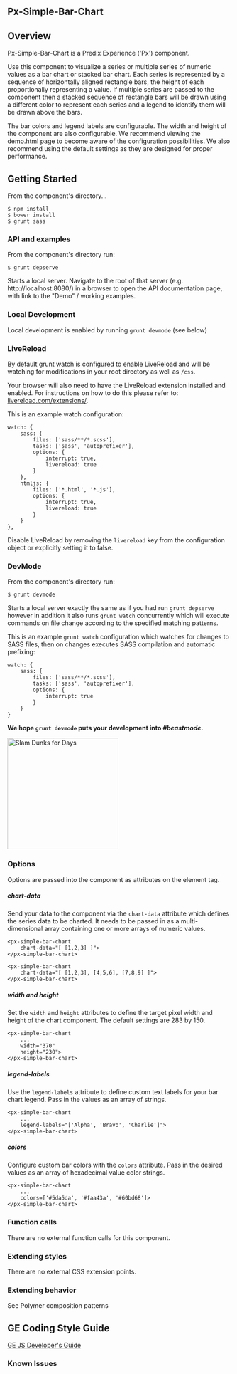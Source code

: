 Px-Simple-Bar-Chart
-----------------------------------------------

## Overview

Px-Simple-Bar-Chart is a Predix Experience ('Px') component.

Use this component to visualize a series or multiple series of numeric values as a bar chart or stacked bar chart. Each series is represented by a sequence of horizontally aligned rectangle bars, the height of each proportionally representing a value. If multiple series are passed to the component then a stacked sequence of rectangle bars will be drawn using a different color to represent each series and a legend to identify them will be drawn above the bars.

The bar colors and legend labels are configurable. The width and height of the component are also configurable. We recommend viewing the demo.html page to become aware of the configuration possibilities. We also recommend using the default settings as they are designed for proper performance.

## Getting Started

From the component's directory...

```
$ npm install
$ bower install
$ grunt sass
```

### API and examples

From the component's directory run:

```
$ grunt depserve
```

Starts a local server. Navigate to the root of that server (e.g. http://localhost:8080/) in a browser to open the API documentation page, with link to the "Demo" / working examples.

### Local Development

Local development is enabled by running `grunt devmode` (see below)

### LiveReload

By default grunt watch is configured to enable LiveReload and will be watching for modifications in your root directory as well as `/css`.

Your browser will also need to have the LiveReload extension installed and enabled. For instructions on how to do this please refer to: [livereload.com/extensions/](http://livereload.com/extensions/).

This is an example watch configuration:

```
watch: {
    sass: {
        files: ['sass/**/*.scss'],
        tasks: ['sass', 'autoprefixer'],
        options: {
            interrupt: true,
            livereload: true
        }
    },
    htmljs: {
        files: ['*.html', '*.js'],
        options: {
            interrupt: true,
            livereload: true
        }
    }
},
```

Disable LiveReload by removing the `livereload` key from the configuration object or explicitly setting it to false.

### DevMode

From the component's directory run:

```
$ grunt devmode
```

Starts a local server exactly the same as if you had run `grunt depserve` however in addition it also runs `grunt watch` concurrently which will execute commands on file change according to the specified matching patterns.

This is an example `grunt watch` configuration which watches for changes to SASS files, then on changes executes SASS compilation and automatic prefixing:

```
watch: {
    sass: {
        files: ['sass/**/*.scss'],
        tasks: ['sass', 'autoprefixer'],
        options: {
            interrupt: true
        }
    }
}
```

**We hope `grunt devmode` puts your development into *#beastmode*.**

<img src="http://imgc.allpostersimages.com/images/P-488-488-90/71/7108/JJUV100Z/posters/teen-wolf-beast-mode.jpg" alt="Slam Dunks for Days" width=
"250" />

### Options

Options are passed into the component as attributes on the element tag.

##### chart-data

Send your data to the component via the `chart-data` attribute which defines the series data to be charted. It needs to be passed in as a multi-dimensional array containing one or more arrays of numeric values.

```
<px-simple-bar-chart
    chart-data="[ [1,2,3] ]">
</px-simple-bar-chart>

<px-simple-bar-chart
    chart-data="[ [1,2,3], [4,5,6], [7,8,9] ]">
</px-simple-bar-chart>
```

##### width and height

Set the `width` and `height` attributes to define the target pixel width and height of the chart component. The default settings are 283 by 150.

```
<px-simple-bar-chart
    ...
    width="370"
    height="230">
</px-simple-bar-chart>
```

##### legend-labels

Use the `legend-labels` attribute to define custom text labels for your bar chart legend. Pass in the values as an array of strings.

```
<px-simple-bar-chart
    ...
    legend-labels="['Alpha', 'Bravo', 'Charlie']">
</px-simple-bar-chart>
```

##### colors

Configure custom bar colors with the `colors` attribute. Pass in the desired values as an array of hexadecimal value color strings.

```
<px-simple-bar-chart
    ...
    colors=['#5da5da', '#faa43a', '#60bd68']>
</px-simple-bar-chart>
```

### Function calls

There are no external function calls for this component.

### Extending styles

There are no external CSS extension points.

### Extending behavior

See Polymer composition patterns

GE Coding Style Guide
---------------------

[GE JS Developer's Guide](https://github.com/GeneralElectric/javascript)


### Known Issues
